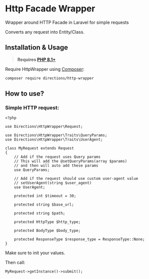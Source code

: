 # Http Facade Wrapper
Wrapper around HTTP Facade in Laravel for simple requests

Converts any request into Entity/Class.

## Installation & Usage

> **Requires [PHP 8.1+](https://php.net/releases/)**

Require HttpWrapper using [Composer](https://getcomposer.org):

```bash
composer require directions/http-wrapper
```

## How to use?

### Simple HTTP request:

```
<?php

use Directions\HttpWrapper\Request;

use Directions\HttpWrapper\Traits\QueryParams;
use Directions\HttpWrapper\Traits\UserAgent;

class MyRequest extends Request
{
    // Add if the request uses Query params
    // This will add the @setQueryParams(array $params)
    // and then will auto add these params
    use QueryParams;

    // Add if the request should use custom user-agent value
    // setUserAgent(string $user_agent)
    use UserAgent;

    protected int $timeout = 30;

    protected string $base_url;

    protected string $path;

    protected HttpType $http_type;

    protected BodyType $body_type;

    protected ResponseType $response_type = ResponseType::None;
}
```

Make sure to init your values.

Then call:

```
MyRequest->getInstance()->submit();
```
